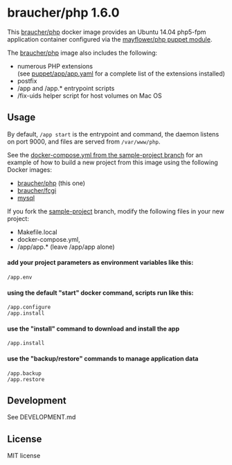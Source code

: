 # braucher/php 1.6.0

This [braucher/php](https://hub.docker.com/r/braucher/php/) docker image provides an Ubuntu 14.04 php5-fpm application container configured 
via the [mayflower/php puppet module](https://github.com/mayflower/puppet-php).

The [braucher/php](https://hub.docker.com/r/braucher/php/) image also includes the following:

* numerous PHP extensions  
(see [puppet/app/app.yaml](https://github.com/jwbraucher/docker-php/tree/latest/app/puppet/app.yaml)
for a complete list of the extensions installed)
* postfix
* /app and /app.* entrypoint scripts
* /fix-uids helper script for host volumes on Mac OS

## Usage
By default, ```/app start``` is the entrypoint and command, 
the daemon listens on port 9000, and files are served from ```/var/www/php```.

See the 
[docker-compose.yml from the sample-project branch](https://github.com/jwbraucher/docker-php/tree/sample-project/docker-compose.yml)
for an example of how to build a new project from this image using the 
following Docker images:  

* [braucher/php](https://hub.docker.com/r/braucher/php/) (this one)
* [braucher/fcgi](https://hub.docker.com/r/braucher/fcgi/)
* [mysql](https://hub.docker.com/r/_/mysql/)

If you fork the 
[sample-project](https://github.com/jwbraucher/docker-php/tree/sample-project/docker-compose.yml)
branch, modify the following files in your new project:
 - Makefile.local
 - docker-compose.yml, 
 - /app/app.* (leave /app/app alone)

#### add your project parameters as environment variables like this:
```/app.env```

#### using the default "start" docker command, scripts run like this:
```
/app.configure  
/app.install  
```

#### use the "install" command to download and install the app
```
/app.install  
```

#### use the "backup/restore" commands to manage application data
```
/app.backup
/app.restore
```

## Development
See DEVELOPMENT.md

## License
MIT license

